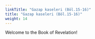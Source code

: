```yaml
---
linkTitle: "Gazap kaseleri (Böl.15-16)"
title: "Gazap kaseleri (Böl.15-16)"
weight: 14
---
```


Welcome to the Book of Revelation!

<!--more-->
